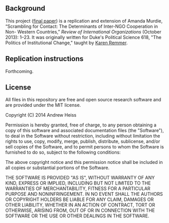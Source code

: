 ## Background

This project ([final paper](http://www.andrewheiss.com/research/Andrew%20Heiss%20-%20Do%20Democracies%20Discourage%20NGO%20Cooperation.pdf)) is a replication and extension of Amanda Murdie, “Scrambling for Contact: The Determinants of Inter-NGO Cooperation in Non- Western Countries,” *Review of International Organizations* (October 2013): 1–23. It was originally written for Duke's Political Science 618, "The Politics of Institutional Change," taught by [Karen Remmer](http://polisci.duke.edu/people?Gurl=&Uil=1557&subpage=profile).


## Replication instructions

Forthcoming.


## License

All files in this repository are free and open source research software and are provided under the MIT license.

Copyright (C) 2014 Andrew Heiss

Permission is hereby granted, free of charge, to any person obtaining a copy of this software and associated documentation files (the "Software"), to deal in the Software without restriction, including without limitation the rights to use, copy, modify, merge, publish, distribute, sublicense, and/or sell copies of the Software, and to permit persons to whom the Software is furnished to do so, subject to the following conditions:

The above copyright notice and this permission notice shall be included in all copies or substantial portions of the Software.

THE SOFTWARE IS PROVIDED "AS IS", WITHOUT WARRANTY OF ANY KIND, EXPRESS OR IMPLIED, INCLUDING BUT NOT LIMITED TO THE WARRANTIES OF MERCHANTABILITY, FITNESS FOR A PARTICULAR PURPOSE AND NONINFRINGEMENT. IN NO EVENT SHALL THE AUTHORS OR COPYRIGHT HOLDERS BE LIABLE FOR ANY CLAIM, DAMAGES OR OTHER LIABILITY, WHETHER IN AN ACTION OF CONTRACT, TORT OR OTHERWISE, ARISING FROM, OUT OF OR IN CONNECTION WITH THE SOFTWARE OR THE USE OR OTHER DEALINGS IN THE SOFTWARE.